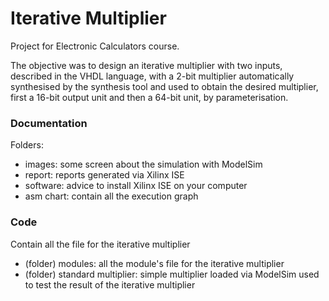 # Iterative Multiplier

Project for Electronic Calculators course.

The objective was to design an iterative multiplier with two inputs, described in the VHDL language, with a 2-bit multiplier automatically synthesised by the synthesis tool and used to obtain the desired multiplier, first a 16-bit output unit and then a 64-bit unit, by parameterisation.

### Documentation

Folders:
- images: some screen about the simulation with ModelSim
- report: reports generated via Xilinx ISE  
- software: advice to install Xilinx ISE on your computer
- asm chart: contain all the execution graph

### Code

Contain all the file for the iterative multiplier
- (folder) modules: all the module's file for the iterative multiplier
- (folder) standard multiplier: simple multiplier loaded via ModelSim used to test the result of the iterative multiplier
